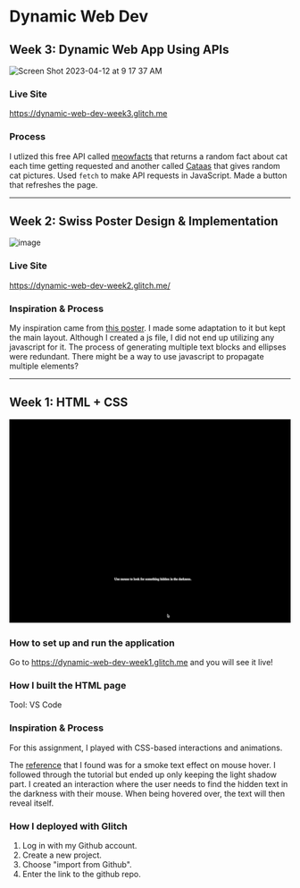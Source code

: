 # Dynamic Web Dev
## Week 3: Dynamic Web App Using APIs
<img width="1728" alt="Screen Shot 2023-04-12 at 9 17 37 AM" src="https://user-images.githubusercontent.com/44248733/231470522-f3b1c5b9-0d4e-4604-b278-24e948092263.png">

### Live Site
https://dynamic-web-dev-week3.glitch.me

### Process
I utlized this free API called [meowfacts](https://github.com/wh-iterabb-it/meowfacts) that returns a random fact about cat each time getting requested and another called [Cataas](https://cataas.com/#/) that gives random cat pictures.
Used `fetch` to make API requests in JavaScript. Made a button that refreshes the page.

---

## Week 2: Swiss Poster Design & Implementation
<img width="883" alt="image" src="https://user-images.githubusercontent.com/44248733/229976250-831348b6-e34d-4790-83fe-18369bdf1bf3.png">

### Live Site
https://dynamic-web-dev-week2.glitch.me/

### Inspiration & Process
My inspiration came from [this poster](https://www.pinterest.com/pin/11822017764404808/). I made some adaptation to it but kept the main layout. Although I created a js file, I did not end up utilizing any javascript for it.
The process of generating multiple text blocks and ellipses were redundant. There might be a way to use javascript to propagate multiple elements?

---

## Week 1: HTML + CSS

![demo](documentation/week1.gif)

### How to set up and run the application
Go to https://dynamic-web-dev-week1.glitch.me and you will see it live!

### How I built the HTML page
Tool: VS Code

### Inspiration & Process
For this assignment, I played with CSS-based interactions and animations.

The [reference](https://www.youtube.com/watch?v=ucssfp9UXZg) that I found was for a smoke text effect on mouse hover. I followed through the tutorial but ended up only keeping the light shadow part. I created an interaction where the user needs to find the hidden text in the darkness with their mouse. When being hovered over, the text will then reveal itself.

### How I deployed with Glitch
1. Log in with my Github account.
2. Create a new project.
3. Choose "import from Github".
4. Enter the link to the github repo.
